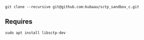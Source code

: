 `git clone --recursive git@github.com:kubaau/sctp_sandbox_c.git`

## Requires

`sudo apt install libsctp-dev`
